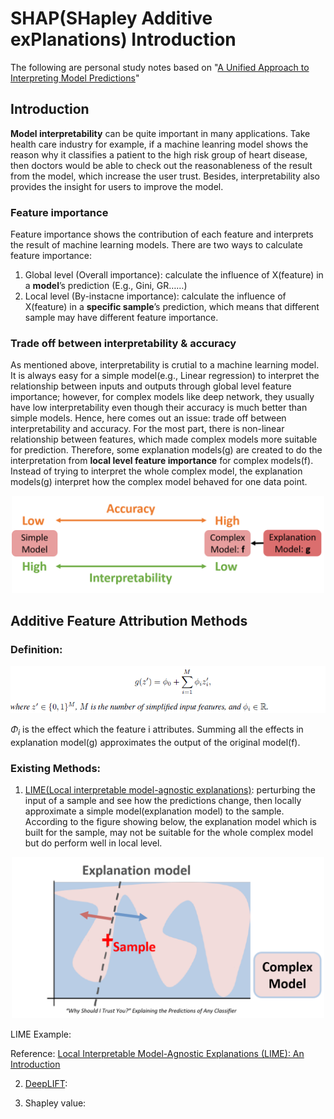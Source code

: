 # SHAP(SHapley Additive exPlanations) Introduction
The following are personal study notes based on "[A Unified Approach to Interpreting Model Predictions](http://papers.nips.cc/paper/7062-a-unified-approach-to-interpreting-model-predictions)"

## Introduction
**Model interpretability** can be quite important in many applications. Take health care industry for example, if a machine leanring model shows the reason why it classifies a patient to the high risk group of heart disease, then doctors would be able to check out the reasonableness of the result from the model, which increase the user trust. Besides, interpretability also provides the insight for users to improve the model.

### Feature importance
Feature importance shows the contribution of each feature and interprets the result of machine learning models. There are two ways to calculate feature importance: 
1. Global level (Overall importance): calculate the influence of X(feature) in a **model**’s prediction (E.g., Gini, GR……)
2. Local level (By-instacne importance): calculate the influence of X(feature) in a **specific sample**’s prediction, which means that different sample may have different feature importance.

### Trade off between interpretability & accuracy
As mentioned above, interpretability is crutial to a machine learning model. It is always easy for a simple model(e.g., Linear regression) to interpret the relationship between inputs and outputs through global level feature importance; however, for complex models like deep network, they usually have low interpretability even though their accuracy is much better than simple models. Hence, here comes out an issue: trade off between interpretability and accuracy. For the most part, there is non-linear relationship between features, which made complex models more suitable for prediction. Therefore, some explanation models(g) are created to do the interpretation from **local level feature importance** for complex models(f). Instead of trying to interpret the whole complex model, the explanation models(g) interpret how the complex model behaved for one data point.
<p align="center">
  <img src="./Trade_off.png" alt="Trade off between interpretability & accuracy" title="Trade off between interpretability & accuracy" width="500">
</p>

## Additive Feature Attribution Methods
### Definition:
<p align="center">
  <img src="./Additive_definition.png" alt="Additive Feature Attribution Definition" title="Additive Feature Attribution Definition" width="700">
</p>

$\Phi_i$ is the effect which the feature i attributes. Summing all the effects in explanation model(g) approximates the output of the original model(f).
### Existing Methods:
1. [LIME(Local interpretable model-agnostic explanations)](https://www.kdd.org/kdd2016/papers/files/rfp0573-ribeiroA.pdf): perturbing the input of a sample and see how the predictions change, then locally approximate a simple model(explanation model) to the sample. According to the figure showing below, the explanation model which is built for the sample, may not be suitable for the whole complex model but do perform well in local level.
<p align="center">
  <img src="./LIME.png" alt="LIME" title="LIME" width="500">
</p>

LIME Example:


Reference: [Local Interpretable Model-Agnostic Explanations (LIME): An Introduction](https://www.oreilly.com/learning/introduction-to-local-interpretable-model-agnostic-explanations-lime)

2. [DeepLIFT](https://arxiv.org/abs/1704.02685):

3. Shapley value:

